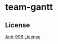 # team-gantt

License
---

[Anti-996 License](https://github.com/996icu/996.ICU/blob/master/LICENSE)
